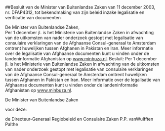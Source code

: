 <meta http-equiv='Content-Type' content='text/html; charset=utf-8' />

##Besluit van de Minister van Buitenlandse Zaken van 11 december 2003, nr. DFAP4312, tot bekendmaking van zijn beleid inzake legalisatie en verificatie van documenten

De Minister van Buitenlandse Zaken,  
Per 1 december jl. is het Ministerie van Buitenlandse Zaken in afwachting van de uitkomsten van nader onderzoek gestopt met legalisatie van consulaire verklaringen van de Afghaanse Consul-generaal te Amsterdam omtrent huwelijken tussen Afghanen in Pakistan en Iran. Meer informatie over de legalisatie van Afghaanse documenten kunt u vinden onder de landeninformatie Afghanistan op www.minbuza.nl.
Besluit:     Per 1 december jl. is het Ministerie van Buitenlandse Zaken in afwachting van de uitkomsten van nader onderzoek gestopt met legalisatie van consulaire verklaringen van de Afghaanse Consul-generaal te Amsterdam omtrent huwelijken tussen Afghanen in Pakistan en Iran. Meer informatie over de legalisatie van Afghaanse documenten kunt u vinden onder de landeninformatie Afghanistan op www.minbuza.nl.     

De 
Minister van Buitenlandse Zaken 

voor deze: 

de Directeur-Generaal Regiobeleid en Consulaire Zaken
P.P. vanWulfften Palthe    

